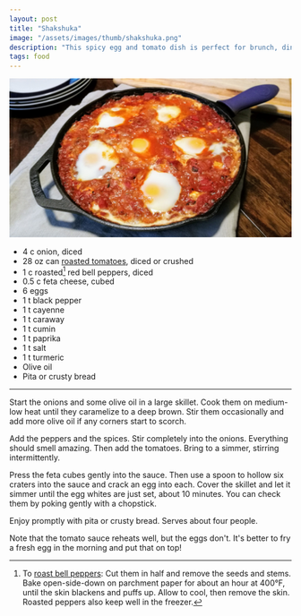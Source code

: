 ```yaml
---
layout: post
title: "Shakshuka"
image: "/assets/images/thumb/shakshuka.png"
description: "This spicy egg and tomato dish is perfect for brunch, dinner, or brunch-for-dinner."
tags: food
---
```


![Shakshuka](/assets/images/wide/shakshuka-16x9.png)

- 4 c onion, diced
- 28 oz can [roasted tomatoes][muir_glen], diced or crushed
- 1 c roasted[^1] red bell peppers, diced
- 0.5 c feta cheese, cubed
- 6 eggs
- 1 t black pepper
- 1 t cayenne
- 1 t caraway
- 1 t cumin
- 1 t paprika
- 1 t salt
- 1 t turmeric
- Olive oil
- Pita or crusty bread

[muir_glen]: https://www.muirglen.com/products/fire-roasted-diced-tomatoes/

---

[^1]: To [roast bell peppers](/farm-freezer): Cut them in half and remove the seeds and stems. Bake open-side-down on parchment paper for about an hour at 400°F, until the skin blackens and puffs up. Allow to cool, then remove the skin. Roasted peppers also keep well in the freezer.

Start the onions and some olive oil in a large skillet. Cook them on medium-low heat until they caramelize to a deep brown. Stir them occasionally and add more olive oil if any corners start to scorch.

Add the peppers and the spices. Stir completely into the onions. Everything should smell amazing. Then add the tomatoes. Bring to a simmer, stirring intermittently.

Press the feta cubes gently into the sauce. Then use a spoon to hollow six craters into the sauce and crack an egg into each. Cover the skillet and let it simmer until the egg whites are just set, about 10 minutes. You can check them by poking gently with a chopstick.

Enjoy promptly with pita or crusty bread. Serves about four people.

Note that the tomato sauce reheats well, but the eggs don't. It's better to fry a fresh egg in the morning and put that on top!
